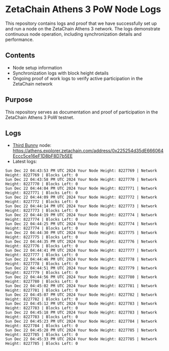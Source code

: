 # ZetaChain Athens 3 PoW Node Logs
This repository contains logs and proof that we have successfully set up and run a node on the ZetaChain Athens 3 network. The logs demonstrate continuous node operation, including synchronization details and performance.

## Contents
- Node setup information
- Synchronization logs with block height details
- Ongoing proof of work logs to verify active participation in the ZetaChain network

## Purpose
This repository serves as documentation and proof of participation in the ZetaChain Athens 3 PoW testnet.

## Logs

- [Third Bunny](https://thirdbunny.xyz/) node: https://athens.explorer.zetachain.com/address/0x225254d35dE666064Eccc5ce16eF1D8bF8D7b5EE
- Latest logs:
```
Sun Dec 22 04:43:53 PM UTC 2024 Your Node Height: 8227769 | Network Height: 8227769 | Blocks Left: 0
Sun Dec 22 04:43:58 PM UTC 2024 Your Node Height: 8227770 | Network Height: 8227770 | Blocks Left: 0
Sun Dec 22 04:44:04 PM UTC 2024 Your Node Height: 8227771 | Network Height: 8227771 | Blocks Left: 0
Sun Dec 22 04:44:09 PM UTC 2024 Your Node Height: 8227772 | Network Height: 8227772 | Blocks Left: 0
Sun Dec 22 04:44:14 PM UTC 2024 Your Node Height: 8227773 | Network Height: 8227773 | Blocks Left: 0
Sun Dec 22 04:44:19 PM UTC 2024 Your Node Height: 8227774 | Network Height: 8227774 | Blocks Left: 0
Sun Dec 22 04:44:25 PM UTC 2024 Your Node Height: 8227774 | Network Height: 8227774 | Blocks Left: 0
Sun Dec 22 04:44:30 PM UTC 2024 Your Node Height: 8227775 | Network Height: 8227775 | Blocks Left: 0
Sun Dec 22 04:44:35 PM UTC 2024 Your Node Height: 8227776 | Network Height: 8227776 | Blocks Left: 0
Sun Dec 22 04:44:41 PM UTC 2024 Your Node Height: 8227777 | Network Height: 8227777 | Blocks Left: 0
Sun Dec 22 04:44:46 PM UTC 2024 Your Node Height: 8227778 | Network Height: 8227778 | Blocks Left: 0
Sun Dec 22 04:44:51 PM UTC 2024 Your Node Height: 8227779 | Network Height: 8227779 | Blocks Left: 0
Sun Dec 22 04:44:56 PM UTC 2024 Your Node Height: 8227780 | Network Height: 8227780 | Blocks Left: 0
Sun Dec 22 04:45:02 PM UTC 2024 Your Node Height: 8227781 | Network Height: 8227781 | Blocks Left: 0
Sun Dec 22 04:45:07 PM UTC 2024 Your Node Height: 8227782 | Network Height: 8227782 | Blocks Left: 0
Sun Dec 22 04:45:12 PM UTC 2024 Your Node Height: 8227783 | Network Height: 8227783 | Blocks Left: 0
Sun Dec 22 04:45:18 PM UTC 2024 Your Node Height: 8227783 | Network Height: 8227783 | Blocks Left: 0
Sun Dec 22 04:45:23 PM UTC 2024 Your Node Height: 8227784 | Network Height: 8227784 | Blocks Left: 0
Sun Dec 22 04:45:28 PM UTC 2024 Your Node Height: 8227785 | Network Height: 8227785 | Blocks Left: 0
Sun Dec 22 04:45:33 PM UTC 2024 Your Node Height: 8227785 | Network Height: 8227785 | Blocks Left: 0
```
